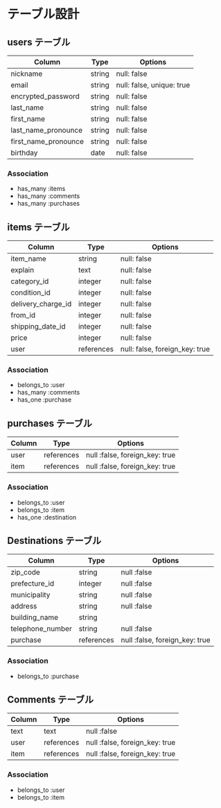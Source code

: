 # テーブル設計

## users テーブル

| Column                      | Type         | Options                   |
| --------------------------- | ------------ | ------------------------- |
| nickname                    | string       | null: false               |
| email                       | string       | null: false, unique: true |
| encrypted_password          | string       | null: false               |
| last_name                   | string       | null: false               |
| first_name                  | string       | null: false               |
| last_name_pronounce         | string       | null: false               |
| first_name_pronounce        | string       | null: false               |
| birthday                    | date         | null: false               |

### Association

- has_many :items
- has_many :comments
- has_many :purchases

## items テーブル

| Column                      | Type         | Options                        |
| --------------------------- | ------------ | ------------------------------ |
| item_name                   | string       | null: false                    |
| explain                     | text         | null: false                    |
| category_id                 | integer      | null: false                    |
| condition_id                | integer      | null: false                    |
| delivery_charge_id          | integer      | null: false                    |
| from_id                     | integer      | null: false                    |
| shipping_date_id            | integer      | null: false                    |
| price                       | integer      | null: false                    |
| user                        | references   | null: false, foreign_key: true |

### Association

- belongs_to :user
- has_many :comments
- has_one :purchase

## purchases テーブル

| Column                      | Type         | Options                        |
| --------------------------- | ------------ | ------------------------------ |
| user                        | references   | null :false, foreign_key: true |
| item                        | references   | null :false, foreign_key: true |

### Association

- belongs_to :user
- belongs_to :item
- has_one :destination

## Destinations テーブル

| Column                      | Type         | Options                        |
| --------------------------- | ------------ | ------------------------------ |
| zip_code                    | string       | null :false                    |
| prefecture_id               | integer      | null :false                    |
| municipality                | string       | null :false                    |
| address                     | string       | null :false                    |
| building_name               | string       |                                |
| telephone_number            | string       | null :false                    |
| purchase                    | references   | null :false, foreign_key: true |

### Association

- belongs_to :purchase

## Comments テーブル

| Column                      | Type         | Options                        |
| --------------------------- | ------------ | ------------------------------ |
| text                        | text         | null :false                    |
| user                        | references   | null :false, foreign_key: true |
| item                        | references   | null :false, foreign_key: true |

### Association

- belongs_to :user
- belongs_to :item
